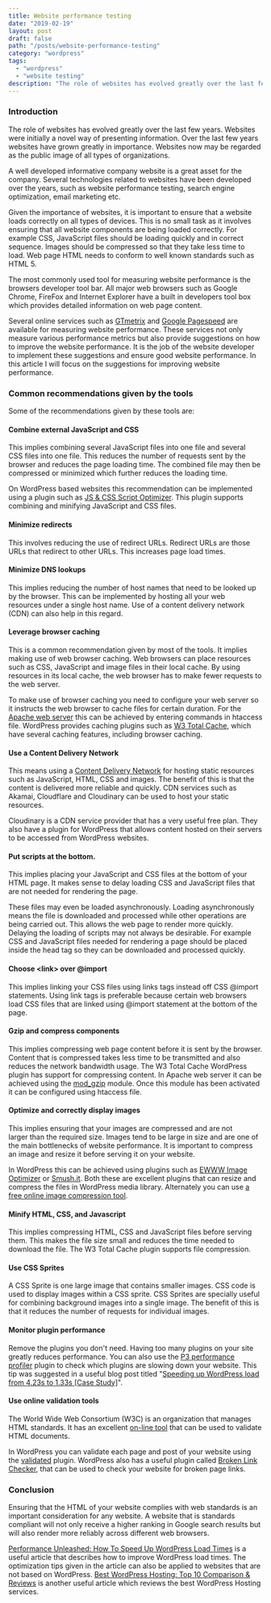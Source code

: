 ```yaml
---
title: Website performance testing
date: "2019-02-19"
layout: post
draft: false
path: "/posts/website-performance-testing"
category: "wordpress"
tags:
  - "wordpress"
  - "website testing"
description: "The role of websites has evolved greatly over the last few years. Websites were initially a novel way of presenting information. Over the last few years websites have grown greatly in importance. Websites now may be regarded as the public image of all types of organizations."
---
```


### Introduction
The role of websites has evolved greatly over the last few years. Websites were initially a novel way of presenting information. Over the last few years websites have grown greatly in importance. Websites now may be regarded as the public image of all types of organizations.

A well developed informative company website is a great asset for the company. Several technologies related to websites have been developed over the years, such as website performance testing, search engine optimization, email marketing etc.

Given the importance of websites, it is important to ensure that a website loads correctly on all types of devices. This is no small task as it involves ensuring that all website components are being loaded correctly. For example CSS, JavaScript files should be loading quickly and in correct sequence. Images should be compressed so that they take less time to load. Web page HTML needs to conform to well known standards such as HTML 5.

The most commonly used tool for measuring website performance is the browsers developer tool bar. All major web browsers such as Google Chrome, FireFox and Internet Explorer have a built in developers tool box which provides detailed information on web page content.

Several online services such as [GTmetrix](https://gtmetrix.com) and [Google Pagespeed](http://developers.google.com/speed/pagespeed/insights/) are available for measuring website performance. These services not only measure various performance metrics but also provide suggestions on how to improve the website performance. It is the job of the website developer to implement these suggestions and ensure good website performance. In this article I will focus on the suggestions for improving website performance.

### Common recommendations given by the tools
Some of the recommendations given by these tools are:

#### Combine external JavaScript and CSS
This implies combining several JavaScript files into one file and several CSS files into one file. This reduces the number of requests sent by the browser and reduces the page loading time. The combined file may then be compressed or minimized which further reduces the loading time.

On WordPress based websites this recommendation can be implemented using a plugin such as [JS & CSS Script Optimizer](https://wordpress.org/plugins/js-css-script-optimizer/). This plugin supports combining and minifying JavaScript and CSS files.

#### Minimize redirects
This involves reducing the use of redirect URLs. Redirect URLs are those URLs that redirect to other URLs. This increases page load times.

#### Minimize DNS lookups
This implies reducing the number of host names that need to be looked up by the browser. This can be implemented by hosting all your web resources under a single host name. Use of a content delivery network (CDN) can also help in this regard.

#### Leverage browser caching
This is a common recommendation given by most of the tools. It implies making use of web browser caching. Web browsers can place resources such as CSS, JavaScript and image files in their local cache. By using resources in its local cache, the web browser has to make fewer requests to the web server.

To make use of browser caching you need to configure your web server so it instructs the web browser to cache files for certain duration. For the [Apache web server](http://www.apache.org/) this can be achieved by entering commands in htaccess file. WordPress provides caching plugins such as [W3 Total Cache](https://wordpress.org/plugins/w3-total-cache/), which have several caching features, including browser caching.

#### Use a Content Delivery Network
This means using a [Content Delivery Network](http://en.wikipedia.org/wiki/Content_delivery_network) for hosting static resources such as JavaScript, HTML, CSS and images. The benefit of this is that the content is delivered more reliable and quickly. CDN services such as Akamai, Cloudflare and Cloudinary can be used to host your static resources.

Cloudinary is a CDN service provider that has a very useful free plan. They also have a plugin for WordPress that allows content hosted on their servers to be accessed from WordPress websites.

#### Put scripts at the bottom.
This implies placing your JavaScript and CSS files at the bottom of your HTML page. It makes sense to delay loading CSS and JavaScript files that are not needed for rendering the page.

These files may even be loaded asynchronously. Loading asynchronously means the file is downloaded and processed while other operations are being carried out. This allows the web page to render more quickly. Delaying the loading of scripts may not always be desirable. For example CSS and JavaScript files needed for rendering a page should be placed inside the head tag so they can be downloaded and processed quickly.

#### Choose &lt;link&gt; over @import
This implies linking your CSS files using links tags instead off CSS @import statements. Using link tags is preferable because certain web browsers load CSS files that are linked using @import statement at the bottom of the page.

#### Gzip and compress components
This implies compressing web page content before it is sent by the browser. Content that is compressed takes less time to be transmitted and also reduces the network bandwidth usage. The W3 Total Cache WordPress plugin has support for compressing content. In Apache web server it can be achieved using the [mod_gzip](http://en.wikipedia.org/wiki/Mod_gzip) module. Once this module has been activated it can be configured using htaccess file.

#### Optimize and correctly display images
This implies ensuring that your images are compressed and are not larger than the required size. Images tend to be large in size and are one of the main bottlenecks of website performance. It is important to compress an image and resize it before serving it on your website.

In WordPress this can be achieved using plugins such as [EWWW Image Optimizer](https://wordpress.org/plugins/ewww-image-optimizer/) or [Smush.it](https://wordpress.org/plugins/wp-smushit/). Both these are excellent plugins that can resize and compress the files in WordPress media library. Alternately you can use [a free online image compression tool](https://www.websiteplanet.com/webtools/imagecompressor/).

#### Minify HTML, CSS, and Javascript
This implies compressing HTML, CSS and JavaScript files before serving them. This makes the file size small and reduces the time needed to download the file. The W3 Total Cache plugin supports file compression.

#### Use CSS Sprites
A CSS Sprite is one large image that contains smaller images. CSS code is used to display images within a CSS sprite. CSS Sprites are specially useful for combining background images into a single image. The benefit of this is that it reduces the number of requests for individual images.

#### Monitor plugin performance
Remove the plugins you don't need. Having too many plugins on your site greatly reduces performance. You can also use the [P3 performance profiler](https://wordpress.org/plugins/p3-profiler/screenshots) plugin to check which plugins are slowing down your website. This tip was suggested in a useful blog post titled "[Speeding up WordPress load from 4.23s to 1.33s [Case Study]](http://startbloggingonline.com/speed-up-wordpress/)".

#### Use online validation tools
The World Wide Web Consortium (W3C) is an organization that manages HTML standards. It has an excellent [on-line tool](http://validator.w3.org/) that can be used to validate HTML documents.

In WordPress you can validate each page and post of your website using the [validated](https://wordpress.org/plugins/validated/) plugin. WordPress also has a useful plugin called [Broken Link Checker](https://wordpress.org/plugins/broken-link-checker/), that can be used to check your website for broken page links.


### Conclusion
Ensuring that the HTML of your website complies with web standards is an important consideration for any website. A website that is standards compliant will not only receive a higher ranking in Google search results but will also render more reliably across different web browsers.

[Performance Unleashed: How To Speed Up WordPress Load Times](http://diythemes.com/thesis/improve-website-pagespeed/) is a useful article that describes how to improve WordPress load times. The optimization tips given in the article can also be applied to websites that are not based on WordPress. [Best WordPress Hosting: Top 10 Comparison & Reviews](https://websitesetup.org/best-wordpress-hosting-performance/) is another useful article which reviews the best WordPress Hosting services.
